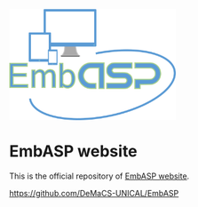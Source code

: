 
<img src="./EmbASP_Logo.png" width="300" height="200" align="middle">

# EmbASP website

This is the official repository of [EmbASP website](https://www.mat.unical.it/calimeri/projects/embasp/). 



https://github.com/DeMaCS-UNICAL/EmbASP
